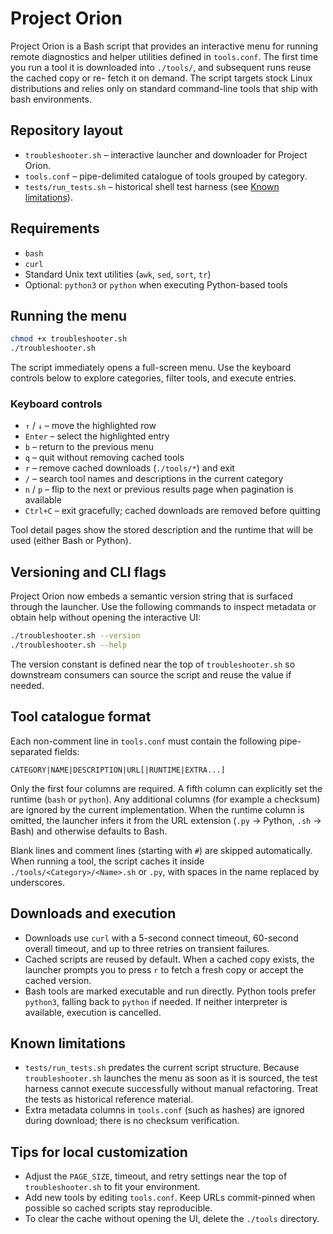 # Project Orion

Project Orion is a Bash script that provides an interactive menu for running remote diagnostics and helper utilities defined in
`tools.conf`. The first time you run a tool it is downloaded into `./tools/`, and subsequent runs reuse the cached copy or re-
fetch it on demand. The script targets stock Linux distributions and relies only on standard command-line tools that ship with
bash environments.

## Repository layout
- `troubleshooter.sh` – interactive launcher and downloader for Project Orion.
- `tools.conf` – pipe-delimited catalogue of tools grouped by category.
- `tests/run_tests.sh` – historical shell test harness (see [Known limitations](#known-limitations)).

## Requirements
- `bash`
- `curl`
- Standard Unix text utilities (`awk`, `sed`, `sort`, `tr`)
- Optional: `python3` or `python` when executing Python-based tools

## Running the menu
```bash
chmod +x troubleshooter.sh
./troubleshooter.sh
```

The script immediately opens a full-screen menu. Use the keyboard controls below to explore categories, filter tools, and execute
entries.

### Keyboard controls
- `↑` / `↓` – move the highlighted row
- `Enter` – select the highlighted entry
- `b` – return to the previous menu
- `q` – quit without removing cached tools
- `r` – remove cached downloads (`./tools/*`) and exit
- `/` – search tool names and descriptions in the current category
- `n` / `p` – flip to the next or previous results page when pagination is available
- `Ctrl+C` – exit gracefully; cached downloads are removed before quitting

Tool detail pages show the stored description and the runtime that will be used (either Bash or Python).

## Versioning and CLI flags
Project Orion now embeds a semantic version string that is surfaced through the launcher. Use the following commands to inspect
metadata or obtain help without opening the interactive UI:

```bash
./troubleshooter.sh --version
./troubleshooter.sh --help
```

The version constant is defined near the top of `troubleshooter.sh` so downstream consumers can source the script and reuse the
value if needed.

## Tool catalogue format
Each non-comment line in `tools.conf` must contain the following pipe-separated fields:

```
CATEGORY|NAME|DESCRIPTION|URL[|RUNTIME|EXTRA...]
```

Only the first four columns are required. A fifth column can explicitly set the runtime (`bash` or `python`). Any additional
columns (for example a checksum) are ignored by the current implementation. When the runtime column is omitted, the launcher
infers it from the URL extension (`.py` → Python, `.sh` → Bash) and otherwise defaults to Bash.

Blank lines and comment lines (starting with `#`) are skipped automatically. When running a tool, the script caches it inside
`./tools/<Category>/<Name>.sh` or `.py`, with spaces in the name replaced by underscores.

## Downloads and execution
- Downloads use `curl` with a 5-second connect timeout, 60-second overall timeout, and up to three retries on transient failures.
- Cached scripts are reused by default. When a cached copy exists, the launcher prompts you to press `r` to fetch a fresh copy or
accept the cached version.
- Bash tools are marked executable and run directly. Python tools prefer `python3`, falling back to `python` if needed. If neither
interpreter is available, execution is cancelled.

## Known limitations
- `tests/run_tests.sh` predates the current script structure. Because `troubleshooter.sh` launches the menu as soon as it is
sourced, the test harness cannot execute successfully without manual refactoring. Treat the tests as historical reference
material.
- Extra metadata columns in `tools.conf` (such as hashes) are ignored during download; there is no checksum verification.

## Tips for local customization
- Adjust the `PAGE_SIZE`, timeout, and retry settings near the top of `troubleshooter.sh` to fit your environment.
- Add new tools by editing `tools.conf`. Keep URLs commit-pinned when possible so cached scripts stay reproducible.
- To clear the cache without opening the UI, delete the `./tools` directory.
